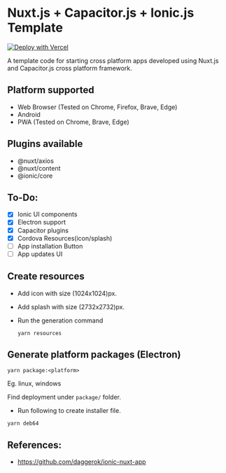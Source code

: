 # Nuxt.js + Capacitor.js + Ionic.js Template

[![Deploy with Vercel](https://vercel.com/button)](https://vercel.com/new/git/external?repository-url=https%3A%2F%2Fgithub.com%2FMexsonFernandes%2Fnuxt-capacitor-app)

A template code for starting cross platform apps developed using Nuxt.js and Capacitor.js cross platform framework.

## Platform supported
* Web Browser (Tested on Chrome, Firefox, Brave, Edge)
* Android
* PWA (Tested on Chrome, Brave, Edge)

## Plugins available
* @nuxt/axios
* @nuxt/content
* @ionic/core

## To-Do:
- [x] Ionic UI components
- [x] Electron support
- [x] Capacitor plugins
- [x] Cordova Resources(icon/splash)
- [ ] App installation Button
- [ ] App updates UI

## Create resources

* Add icon with size (1024x1024)px.
* Add splash with size (2732x2732)px.
* Run the generation command

    `yarn resources`

## Generate platform packages (Electron)

`yarn package:<platform>`

Eg. linux, windows

Find deployment under `package/` folder.


* Run following to create installer file.

`yarn deb64`


## References:
* https://github.com/daggerok/ionic-nuxt-app
